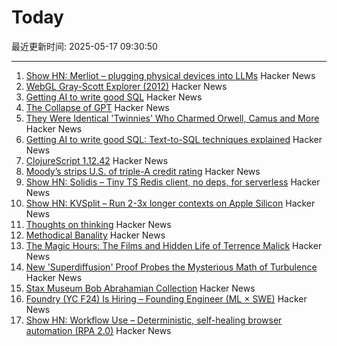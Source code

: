 # Today

最近更新时间: 2025-05-17 09:30:50

--- 
1. [Show HN: Merliot – plugging physical devices into LLMs](https://github.com/merliot/hub) Hacker News
2. [WebGL Gray-Scott Explorer (2012)](http://www.mrob.com/pub/comp/xmorphia/ogl/index.html) Hacker News
3. [Getting AI to write good SQL](https://cloud.google.com/blog/products/databases/techniques-for-improving-text-to-sql) Hacker News
4. [The Collapse of GPT](https://cacm.acm.org/news/the-collapse-of-gpt/) Hacker News
5. [They Were Identical 'Twinnies' Who Charmed Orwell, Camus and More](https://www.nytimes.com/2025/05/04/books/review/the-dazzling-paget-sisters-ariane-bankes.html) Hacker News
6. [Getting AI to write good SQL: Text-to-SQL techniques explained](https://cloud.google.com/blog/products/databases/techniques-for-improving-text-to-sql) Hacker News
7. [ClojureScript 1.12.42](https://clojurescript.org/news/2025-05-16-release) Hacker News
8. [Moody’s strips U.S. of triple-A credit rating](https://www.ft.com/content/e456ea34-c6ad-43fe-abe9-d4ce781c07b4) Hacker News
9. [Show HN: Solidis – Tiny TS Redis client, no deps, for serverless](https://github.com/vcms-io/solidis) Hacker News
10. [Show HN: KVSplit – Run 2-3x longer contexts on Apple Silicon](https://github.com/dipampaul17/KVSplit) Hacker News
11. [Thoughts on thinking](https://dcurt.is/thinking) Hacker News
12. [Methodical Banality](https://aeon.co/essays/who-needs-ai-text-generation-when-theres-erasmus-of-rotterdam) Hacker News
13. [The Magic Hours: The Films and Hidden Life of Terrence Malick](https://www.lrb.co.uk/the-paper/v47/n09/david-thomson/cool-tricking) Hacker News
14. [New 'Superdiffusion' Proof Probes the Mysterious Math of Turbulence](https://www.quantamagazine.org/new-superdiffusion-proof-probes-the-mysterious-math-of-turbulence-20250516/) Hacker News
15. [Stax Museum Bob Abrahamian Collection](https://bobacollection.staxmuseum.org/) Hacker News
16. [Foundry (YC F24) Is Hiring – Founding Engineer (ML × SWE)](https://www.ycombinator.com/companies/foundry/jobs/uwi8b6I-founding-engineer-ml-x-swe) Hacker News
17. [Show HN: Workflow Use – Deterministic, self-healing browser automation (RPA 2.0)](https://github.com/browser-use/workflow-use) Hacker News
